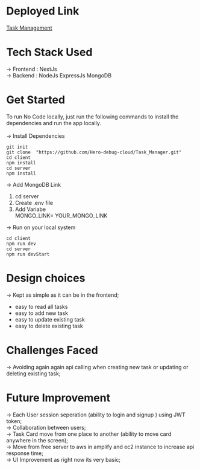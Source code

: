 # Deployed Link

[Task Management](https://task-manager-git-main-herodebugclouds-projects.vercel.app/)

# Tech Stack Used
-> Frontend : NextJs </br>
-> Backend : NodeJs ExpressJs MongoDB

# Get Started

To run No Code locally, just run the following commands to install the dependencies and run the app locally. <br/><br/>
-> Install Dependencies <br/>

```
git init
git clone  "https://github.com/Hero-debug-cloud/Task_Manager.git"
cd client
npm install
cd server
npm install
```

-> Add MongoDB Link

1. cd server
2. Create .env file
3. Add Variabe <Br/>
   MONGO_LINK= YOUR_MONGO_LINK <Br/>

-> Run on your local system

```
cd client
npm run dev
cd server
npm run devStart
```

# Design choices

-> Kept as simple as it can be in the frontend;

- easy to read all tasks
- easy to add new task
- easy to update existing task
- easy to delete existing task

# Challenges Faced

-> Avoiding again again api calling when creating new task or updating or deleting existing task;

# Future Improvement

-> Each User session seperation (ability to login and signup ) using JWT token; <br/>
-> Collaboration between users; <br/>
-> Task Card move from one place to another (ability to move card anywhere in the screen); <br/>
-> Move from free server to aws in amplify and ec2 instance to increase api response time; <br/>
-> UI Improvement as right now its very basic;
